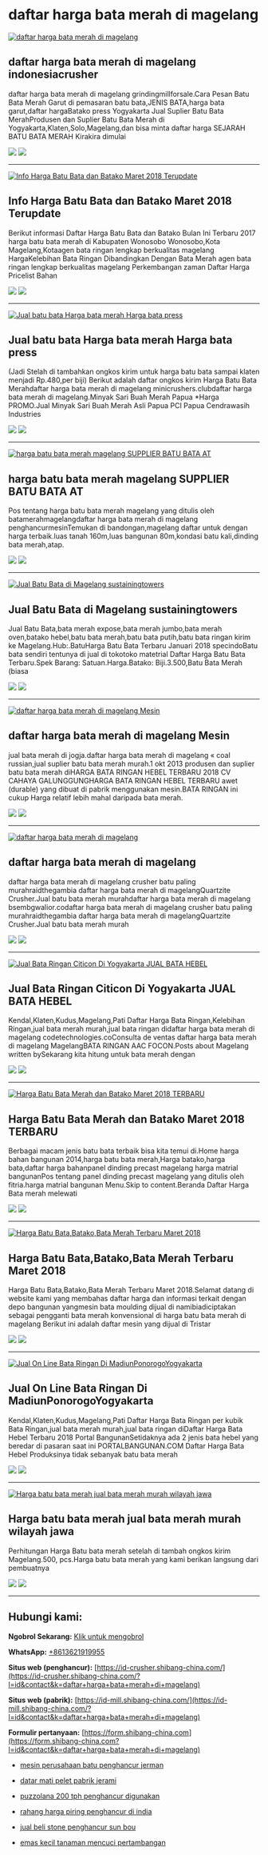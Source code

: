 # daftar harga bata merah di magelang

<a href="https://swt.shibang-china.com/?l=id&img&k=daftar+harga+bata+merah+di+magelang" target="_blank">![daftar harga bata merah di magelang](http://static.shibang-china.com/all-800x300/1460.jpg)</a>

## daftar harga bata merah di magelang indonesiacrusher
daftar harga bata merah di magelang grindingmillforsale.Cara Pesan Batu Bata Merah Garut di pemasaran batu bata,JENIS BATA,harga bata garut,daftar hargaBatako press Yogyakarta Jual Suplier Batu Bata MerahProdusen dan Suplier Batu Bata Merah di Yogyakarta,Klaten,Solo,Magelang,dan bisa minta daftar harga SEJARAH BATU BATA MERAH Kirakira dimulai


<a href="https://whatsapp.shibangsoft.com/WhatsApp.php" target="_blank" title="WhatsApp">![](http://static.shibang-china.com/icon/whatsapp.png)</a> <a href="https://swt.shibang-china.com/?l=id&icon&k=daftar+harga+bata+merah+di+magelang" target="_blank">![](http://static.shibang-china.com/icon/chat-id.png)</a>

---

<a href="https://swt.shibang-china.com/?l=id&img&k=daftar+harga+bata+merah+di+magelang" target="_blank">![Info Harga Batu Bata dan Batako Maret 2018 Terupdate](http://static.shibang-china.com/all-800x300/736.jpg)</a>

## Info Harga Batu Bata dan Batako Maret 2018 Terupdate
Berikut informasi Daftar Harga Batu Bata dan Batako Bulan Ini Terbaru 2017 harga batu bata merah di Kabupaten Wonosobo Wonosobo,Kota Magelang,Kotaagen bata ringan lengkap berkualitas magelang HargaKelebihan Bata Ringan Dibandingkan Dengan Bata Merah agen bata ringan lengkap berkualitas magelang Perkembangan zaman Daftar Harga Pricelist Bahan


<a href="https://whatsapp.shibangsoft.com/WhatsApp.php" target="_blank" title="WhatsApp">![](http://static.shibang-china.com/icon/whatsapp.png)</a> <a href="https://swt.shibang-china.com/?l=id&icon&k=daftar+harga+bata+merah+di+magelang" target="_blank">![](http://static.shibang-china.com/icon/chat-id.png)</a>

---

<a href="https://swt.shibang-china.com/?l=id&img&k=daftar+harga+bata+merah+di+magelang" target="_blank">![Jual batu bata Harga bata merah Harga bata press](http://static.shibang-china.com/all-800x300/827.jpg)</a>

## Jual batu bata Harga bata merah Harga bata press
(Jadi Stelah di tambahkan ongkos kirim untuk harga batu bata sampai klaten menjadi Rp.480,per biji) Berikut adalah daftar ongkos kirim Harga Batu Bata Merahdaftar harga bata merah di magelang minicrushers.clubdaftar harga bata merah di magelang.Minyak Sari Buah Merah Papua *Harga PROMO.Jual Minyak Sari Buah Merah Asli Papua PCI Papua Cendrawasih Industries


<a href="https://whatsapp.shibangsoft.com/WhatsApp.php" target="_blank" title="WhatsApp">![](http://static.shibang-china.com/icon/whatsapp.png)</a> <a href="https://swt.shibang-china.com/?l=id&icon&k=daftar+harga+bata+merah+di+magelang" target="_blank">![](http://static.shibang-china.com/icon/chat-id.png)</a>

---

<a href="https://swt.shibang-china.com/?l=id&img&k=daftar+harga+bata+merah+di+magelang" target="_blank">![harga batu bata merah magelang SUPPLIER BATU BATA AT](http://static.shibang-china.com/all-800x300/735.jpg)</a>

## harga batu bata merah magelang SUPPLIER BATU BATA AT
Pos tentang harga batu bata merah magelang yang ditulis oleh batamerahmagelangdaftar harga bata merah di magelang penghancurmesinTemukan di bandongan,magelang daftar untuk dengan harga terbaik.luas tanah 160m,luas bangunan 80m,kondasi batu kali,dinding bata merah,atap.


<a href="https://whatsapp.shibangsoft.com/WhatsApp.php" target="_blank" title="WhatsApp">![](http://static.shibang-china.com/icon/whatsapp.png)</a> <a href="https://swt.shibang-china.com/?l=id&icon&k=daftar+harga+bata+merah+di+magelang" target="_blank">![](http://static.shibang-china.com/icon/chat-id.png)</a>

---

<a href="https://swt.shibang-china.com/?l=id&img&k=daftar+harga+bata+merah+di+magelang" target="_blank">![Jual Batu Bata di Magelang sustainingtowers](http://static.shibang-china.com/all-800x300/111.jpg)</a>

## Jual Batu Bata di Magelang sustainingtowers
Jual Batu Bata,bata merah expose,bata merah jumbo,bata merah oven,batako hebel,batu bata merah,batu bata putih,batu bata ringan kirim ke Magelang.Hub:.BatuHarga Batu Bata Terbaru Januari 2018 specindoBatu bata sendiri tentunya di jual di tokotoko matetrial Daftar Harga Batu Bata Terbaru.Spek Barang: Satuan.Harga.Batako: Biji.3.500,Batu Bata Merah (biasa


<a href="https://whatsapp.shibangsoft.com/WhatsApp.php" target="_blank" title="WhatsApp">![](http://static.shibang-china.com/icon/whatsapp.png)</a> <a href="https://swt.shibang-china.com/?l=id&icon&k=daftar+harga+bata+merah+di+magelang" target="_blank">![](http://static.shibang-china.com/icon/chat-id.png)</a>

---

<a href="https://swt.shibang-china.com/?l=id&img&k=daftar+harga+bata+merah+di+magelang" target="_blank">![daftar harga bata merah di magelang Mesin](http://static.shibang-china.com/all-800x300/626.jpg)</a>

## daftar harga bata merah di magelang Mesin
jual bata merah di jogja.daftar harga bata merah di magelang « coal russian,jual suplier batu bata merah murah.1 okt 2013 produsen dan suplier batu bata merah diHARGA BATA RINGAN HEBEL TERBARU 2018 CV CAHAYA GALUNGGUNGHARGA BATA RINGAN HEBEL TERBARU awet (durable) yang dibuat di pabrik menggunakan mesin.BATA RINGAN ini cukup Harga relatif lebih mahal daripada bata merah.


<a href="https://whatsapp.shibangsoft.com/WhatsApp.php" target="_blank" title="WhatsApp">![](http://static.shibang-china.com/icon/whatsapp.png)</a> <a href="https://swt.shibang-china.com/?l=id&icon&k=daftar+harga+bata+merah+di+magelang" target="_blank">![](http://static.shibang-china.com/icon/chat-id.png)</a>

---

<a href="https://swt.shibang-china.com/?l=id&img&k=daftar+harga+bata+merah+di+magelang" target="_blank">![daftar harga bata merah di magelang](http://static.shibang-china.com/all-800x300/594.jpg)</a>

## daftar harga bata merah di magelang
daftar harga bata merah di magelang crusher batu paling murahraidthegambia ﻿﻿daftar harga bata merah di magelangQuartzite Crusher.Jual batu bata merah murahdaftar harga bata merah di magelang bsembgwalior.codaftar harga bata merah di magelang crusher batu paling murahraidthegambia ﻿﻿daftar harga bata merah di magelangQuartzite Crusher.Jual batu bata merah murah


<a href="https://whatsapp.shibangsoft.com/WhatsApp.php" target="_blank" title="WhatsApp">![](http://static.shibang-china.com/icon/whatsapp.png)</a> <a href="https://swt.shibang-china.com/?l=id&icon&k=daftar+harga+bata+merah+di+magelang" target="_blank">![](http://static.shibang-china.com/icon/chat-id.png)</a>

---

<a href="https://swt.shibang-china.com/?l=id&img&k=daftar+harga+bata+merah+di+magelang" target="_blank">![Jual Bata Ringan Citicon Di Yogyakarta JUAL BATA HEBEL](http://static.shibang-china.com/all-800x300/1187.jpg)</a>

## Jual Bata Ringan Citicon Di Yogyakarta JUAL BATA HEBEL
Kendal,Klaten,Kudus,Magelang,Pati Daftar Harga Bata Ringan,Kelebihan Ringan,jual bata merah murah,jual bata ringan didaftar harga bata merah di magelang codetechnologies.coConsulta de ventas daftar harga bata merah di magelang MagelangBATA RINGAN AAC FOCON.Posts about Magelang written bySekarang kita hitung untuk bata merah dengan


<a href="https://whatsapp.shibangsoft.com/WhatsApp.php" target="_blank" title="WhatsApp">![](http://static.shibang-china.com/icon/whatsapp.png)</a> <a href="https://swt.shibang-china.com/?l=id&icon&k=daftar+harga+bata+merah+di+magelang" target="_blank">![](http://static.shibang-china.com/icon/chat-id.png)</a>

---

<a href="https://swt.shibang-china.com/?l=id&img&k=daftar+harga+bata+merah+di+magelang" target="_blank">![Harga Batu Bata Merah dan Batako Maret 2018 TERBARU](http://static.shibang-china.com/all-800x300/639.jpg)</a>

## Harga Batu Bata Merah dan Batako Maret 2018 TERBARU
Berbagai macam jenis batu bata terbaik bisa kita temui di.Home harga bahan bangunan 2014,harga batu bata merah,Harga batako,harga bata,daftar harga bahanpanel dinding precast magelang harga matrial bangunanPos tentang panel dinding precast magelang yang ditulis oleh fitria.harga matrial bangunan Menu.Skip to content.Beranda Daftar Harga Bata merah melewati


<a href="https://whatsapp.shibangsoft.com/WhatsApp.php" target="_blank" title="WhatsApp">![](http://static.shibang-china.com/icon/whatsapp.png)</a> <a href="https://swt.shibang-china.com/?l=id&icon&k=daftar+harga+bata+merah+di+magelang" target="_blank">![](http://static.shibang-china.com/icon/chat-id.png)</a>

---

<a href="https://swt.shibang-china.com/?l=id&img&k=daftar+harga+bata+merah+di+magelang" target="_blank">![Harga Batu Bata,Batako,Bata Merah Terbaru Maret 2018](http://static.shibang-china.com/all-800x300/1475.jpg)</a>

## Harga Batu Bata,Batako,Bata Merah Terbaru Maret 2018
Harga Batu Bata,Batako,Bata Merah Terbaru Maret 2018.Selamat datang di website kami yang membahas daftar harga dan informasi terkait dengan depo bangunan yangmesin bata moulding dijual di namibiadiciptakan sebagai pengganti bata merah konvensional di harga batu bata merah di magelang Berikut ini adalah daftar mesin yang dijual di Tristar


<a href="https://whatsapp.shibangsoft.com/WhatsApp.php" target="_blank" title="WhatsApp">![](http://static.shibang-china.com/icon/whatsapp.png)</a> <a href="https://swt.shibang-china.com/?l=id&icon&k=daftar+harga+bata+merah+di+magelang" target="_blank">![](http://static.shibang-china.com/icon/chat-id.png)</a>

---

<a href="https://swt.shibang-china.com/?l=id&img&k=daftar+harga+bata+merah+di+magelang" target="_blank">![Jual On Line Bata Ringan Di MadiunPonorogoYogyakarta](http://static.shibang-china.com/all-800x300/807.jpg)</a>

## Jual On Line Bata Ringan Di MadiunPonorogoYogyakarta
Kendal,Klaten,Kudus,Magelang,Pati Daftar Harga Bata Ringan per kubik Bata Ringan,jual bata merah murah,jual bata ringan diDaftar Harga Bata Hebel Terbaru 2018 Portal BangunanSetidaknya ada 2 jenis bata hebel yang beredar di pasaran saat ini PORTALBANGUNAN.COM Daftar Harga Bata Hebel Produksinya tidak sebanyak batu bata merah


<a href="https://whatsapp.shibangsoft.com/WhatsApp.php" target="_blank" title="WhatsApp">![](http://static.shibang-china.com/icon/whatsapp.png)</a> <a href="https://swt.shibang-china.com/?l=id&icon&k=daftar+harga+bata+merah+di+magelang" target="_blank">![](http://static.shibang-china.com/icon/chat-id.png)</a>

---

<a href="https://swt.shibang-china.com/?l=id&img&k=daftar+harga+bata+merah+di+magelang" target="_blank">![Harga batu bata merah jual bata merah murah wilayah jawa](http://static.shibang-china.com/all-800x300/851.jpg)</a>

## Harga batu bata merah jual bata merah murah wilayah jawa
Perhitungan Harga Batu bata merah setelah di tambah ongkos kirim Magelang.500, pcs.Harga batu bata merah yang kami berikan langsung dari pembuatnya

<a href="https://whatsapp.shibangsoft.com/WhatsApp.php" target="_blank" title="WhatsApp">![](http://static.shibang-china.com/icon/whatsapp.png)</a> <a href="https://swt.shibang-china.com/?l=id&icon&k=daftar+harga+bata+merah+di+magelang" target="_blank">![](http://static.shibang-china.com/icon/chat-id.png)</a>

---
## Hubungi kami:

**Ngobrol Sekarang:** [Klik untuk mengobrol](https://swt.shibang-china.com?l=id&contact&k=daftar+harga+bata+merah+di+magelang)

**WhatsApp:**  [+8613621919955](https://whatsapp.shibangsoft.com/WhatsApp.php)

**Situs web (penghancur):** [https://id-crusher.shibang-china.com/](https://id-crusher.shibang-china.com/?l=id&contact&k=daftar+harga+bata+merah+di+magelang)

**Situs web (pabrik):** [https://id-mill.shibang-china.com/](https://id-mill.shibang-china.com/?l=id&contact&k=daftar+harga+bata+merah+di+magelang)

**Formulir pertanyaan:** [https://form.shibang-china.com](https://form.shibang-china.com?l=id&contact&k=daftar+harga+bata+merah+di+magelang)

* [mesin perusahaan batu penghancur jerman](../32/mesin%20perusahaan%20batu%20penghancur%20jerman.md)

* [datar mati pelet pabrik jerami](../39/datar%20mati%20pelet%20pabrik%20jerami.md)

* [puzzolana 200 tph penghancur digunakan](../33/puzzolana%20200%20tph%20penghancur%20digunakan.md)

* [rahang harga piring penghancur di india](../34/rahang%20harga%20piring%20penghancur%20di%20india.md)

* [jual beli stone penghancur sun bou](../34/jual%20beli%20stone%20penghancur%20sun%20bou.md)

* [emas kecil tanaman mencuci pertambangan](../34/emas%20kecil%20tanaman%20mencuci%20pertambangan.md)